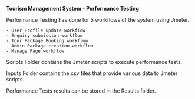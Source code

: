 **Tourism Management System - Performance Testing**

Performance Testing has done for 5 workflows of the system using Jmeter.

	- User Profile update workflow
	- Enquiry submission workflow
	- Tour Package Booking workflow
	- Admin Package creation workflow
	- Manage Page workflow

Scripts Folder contains the Jmeter scripts to execute performance tests.

Inputs Folder contains the csv files that provide various data to Jmeter scripts.

Performance Tests results can be stored in the Results folder.
